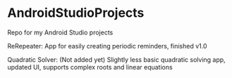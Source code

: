 AndroidStudioProjects
=====================

Repo for my Android Studio projects

ReRepeater: App for easily creating periodic reminders, finished v1.0 

Quadratic Solver: (Not added yet) Slightly less basic quadratic solving app, updated UI, supports complex roots and linear equations
